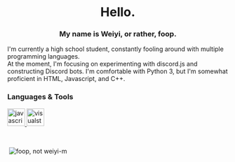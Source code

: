 # <h1 align="center">Hello.</h1>

### <h3 align="center">My name is Weiyi, or rather, foop.</h3>

I'm currently a high school student, constantly fooling around with multiple programming languages. <br>
At the moment, I'm focusing on experimenting with discord.js and constructing Discord bots. 
I'm comfortable with Python 3, but I'm somewhat proficient in HTML, Javascript, and C++.

### Languages & Tools 
<p><a href="https://developer.mozilla.org/en-US/docs/Web/JavaScript" target="_blank"><img src="https://devicons.github.io/devicon/devicon.git/icons/javascript/javascript-original.svg" alt="javascript" width="40" height="40"/> </a> <a href="https://code.visualstudio.com/" target="_blank"><img src="https://devicons.github.io/devicon/devicon.git/icons/visualstudio/visualstudio-plain.svg" alt="visualstudio" width="40" height="40"/> </a> </p>

<br>

<p>&nbsp;<img align="center" src="https://github-readme-stats.vercel.app/api?username=weiyi-m&show_icons=true&theme=dark" alt="foop, not weiyi-m" /></p>
